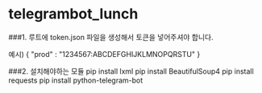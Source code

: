 # telegrambot_lunch

###1. 루트에 token.json 파일을 생성해서 토큰을 넣어주셔야 합니다.


예시)
{
  "prod" : "1234567:ABCDEFGHIJKLMNOPQRSTU"
}



###2. 설치해야하는 모듈
    pip install lxml
    pip install BeautifulSoup4
    pip install requests
    pip install python-telegram-bot